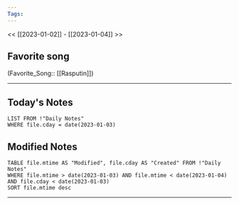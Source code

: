 ```yaml
---
Tags:
---
```

<< [[2023-01-02]] - [[2023-01-04]] >>
## Favorite song
(Favorite_Song:: [[Rasputin]])
___
## Today's Notes
```dataview
LIST FROM !"Daily Notes"
WHERE file.cday = date(2023-01-03)
```
## Modified Notes
```dataview
TABLE file.mtime AS "Modified", file.cday AS "Created" FROM !"Daily Notes" 
WHERE file.mtime > date(2023-01-03) AND file.mtime < date(2023-01-04) AND file.cday < date(2023-01-03)
SORT file.mtime desc
```
___

